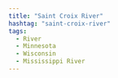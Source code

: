 ```yaml
---
title: "Saint Croix River"
hashtag: "saint-croix-river"
tags:
  - River
  - Minnesota
  - Wisconsin
  - Mississippi River
---
```

